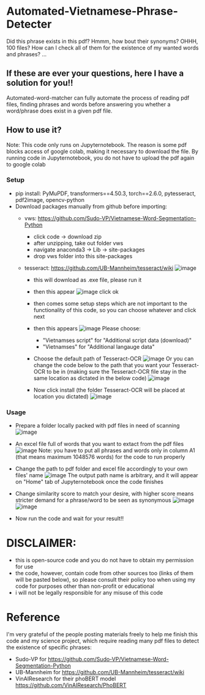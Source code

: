 # Automated-Vietnamese-Phrase-Detecter
Did this phrase exists in this pdf?
Hmmm, how bout their synonyms?
OHHH, 100 files? How can I check all of them for the existence of my wanted words and phrases?
...

## If these are ever your questions, here I have a solution for you!!
Automated-word-matcher can fully automate the process of reading pdf files, finding phrases and words before answering you whether a word/phrase does exist in a given pdf file.

## How to use it?
Note: This code only runs on Jupyternotebook. The reason is some pdf blocks access of google colab, making it necessary to download the file. By running code in Jupyternotebook, you do not have to upload the pdf again to google colab

### Setup
- pip install: PyMuPDF, transformers==4.50.3, torch==2.6.0, pytesseract, pdf2image, opencv-python
- Download packages manually from github before importing:
  + vws: https://github.com/Sudo-VP/Vietnamese-Word-Segmentation-Python
    - click code -> download zip
    - after unzipping, take out folder vws
    - navigate anaconda3 -> Lib -> site-packages
    - drop vws folder into this site-packages
      
  + tesseract: https://github.com/UB-Mannheim/tesseract/wiki
    ![image](https://github.com/user-attachments/assets/5915b1db-2ddb-4980-ba87-c842f76e074a)
    - this will download as .exe file, please run it
      
    - then this appear
      ![image](https://github.com/user-attachments/assets/4a4f04b5-916b-4a39-90c3-eaa179b9e472)
      click ok
    
    - then comes some setup steps which are not important to the functionality of this code, so you can choose whatever and click next
      
    - then this appears
    ![image](https://github.com/user-attachments/assets/2939c579-6863-46c8-b664-c7cd928df638)
    Please choose:
        - "Vietnamses script" for "Additional script data (download)"
        - "Vietnamses" for "Additional langauge data"
          
    - Choose the default path of Tesseract-OCR
      ![image](https://github.com/user-attachments/assets/43547c56-3b0d-4705-b20b-583dd10d0f15)
      Or you can change the code below to the path that you want your Tesseract-OCR to be in (making sure the Tesseract-OCR file stay in the same location as dictated in the below code)
      ![image](https://github.com/user-attachments/assets/1b2f165f-90cd-4d96-94ec-eff920cd4f85)

    - Now click install (the folder Tesseract-OCR will be placed at location you dictated)
![image](https://github.com/user-attachments/assets/b1389c65-4eea-460a-94a4-972b5b855544)

                 
### Usage
- Prepare a folder locally packed with pdf files in need of scanning
![image](https://github.com/user-attachments/assets/a5209fe2-42c4-4091-a358-ae83a1db3524)

- An excel file full of words that you want to extact from the pdf files
![image](https://github.com/user-attachments/assets/c695934c-0bf7-4a32-abfc-c278eab8f2e5)
Note: you have to put all phrases and words only in column A1 (that means maximum 1048576 words) for the code to run properly

- Change the path to pdf folder and excel file accordingly to your own files' name
![image](https://github.com/user-attachments/assets/84820fe0-9e84-4468-b7ae-9c69eaa5b65d)
The output path name is arbitrary, and it will appear on "Home" tab of Jupyternotebook once the code finishes

- Change similarity score to match your desire, with higher score means stricter demand for a phrase/word to be seen as synonymous
![image](https://github.com/user-attachments/assets/260cc46c-cdf7-4d0d-8ed9-d9714e1cf0d2)
![image](https://github.com/user-attachments/assets/32e86cdd-98a1-46f4-aef2-e3120ecf0f82)

- Now run the code and wait for your result!!


# DISCLAIMER:
- this is open-source code and you do not have to obtain my permission for use
- the code, however, contain code from other sources too (links of them will be pasted below), so please consult their policy too when using my code for purposes other than non-profit or educational
- i will not be legally responsible for any misuse of this code

# Reference
I'm very grateful of the people posting materials freely to help me finish this code and my science project, which require reading many pdf files to detect the existence of specific phrases:
- Sudo-VP for https://github.com/Sudo-VP/Vietnamese-Word-Segmentation-Python
- UB-Mannheim for https://github.com/UB-Mannheim/tesseract/wiki
- VinAIResearch for their phoBERT model https://github.com/VinAIResearch/PhoBERT



